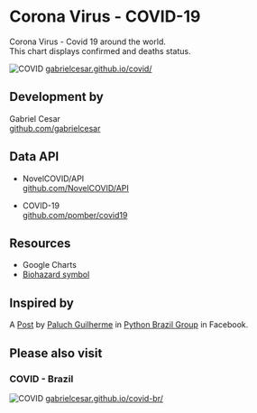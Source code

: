 # Corona Virus - COVID-19 

Corona Virus - Covid 19 around the world.  
This chart displays confirmed and deaths status.

![COVID](https://raw.githubusercontent.com/gabrielcesar/covid/master/images/covid.png)
[gabrielcesar.github.io/covid/](https://gabrielcesar.github.io/covid/)

## Development by
Gabriel Cesar  
[github.com/gabrielcesar](https://github.com/gabrielcesar)  

## Data API

* NovelCOVID/API  
[github.com/NovelCOVID/API](https://github.com/NovelCOVID/API)

* COVID-19     
[github.com/pomber/covid19](https://github.com/pomber/covid19)

## Resources
* Google Charts
* [Biohazard symbol](https://en.wikipedia.org/wiki/Biological_hazard#/media/File:Biohazard_symbol_(black_and_yellow).png)

## Inspired by
A [Post](https://www.facebook.com/groups/pythonbr/permalink/1155345034797234/) by [Paluch Guilherme](https://github.com/gorpo) in [Python Brazil Group](https://www.facebook.com/groups/pythonbr/) in Facebook.

## Please also visit
### COVID - Brazil
![COVID](https://raw.githubusercontent.com/gabrielcesar/covid-br/master/images/covid.png)
[gabrielcesar.github.io/covid-br/](https://gabrielcesar.github.io/covid-br/)

